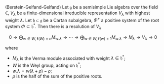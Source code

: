 (Berstein-Gelfand-Gelfand) Let $\mathfrak{g}$ be a semisimple Lie algebra over the field $\mathbb{C}$, $V_{\lambda}$ be a finite-dimensional irreducible representation $V_{\lambda}$ with highest weight $\lambda$. Let $\mathfrak{h} \subset \mathfrak{g}$ be a Cartan subalgebra, $\Phi^+$ a positive system of the root system $\Phi \subset \mathfrak{h}^*$. Then there is a resolution of $V_{\lambda}$

$$
0 \to \bigoplus_{w \in W, \ell(W)=n} M_{w . \lambda} \to \cdots \to \bigoplus_{w \in W, \ell(w)=1} M_{w . \lambda} \to M_{\lambda} \to V_{\lambda} \to 0
$$

where

- $M_{\lambda}$ is the Verma module associated with weight $\lambda \in \mathfrak{h}^*$;
- $W$ is the Weyl group, acting on $\mathfrak{h}^*$;
- $w . \lambda = w(\lambda + \rho) - \rho$;
- $\rho$ is the half of the sum of the positive roots.
